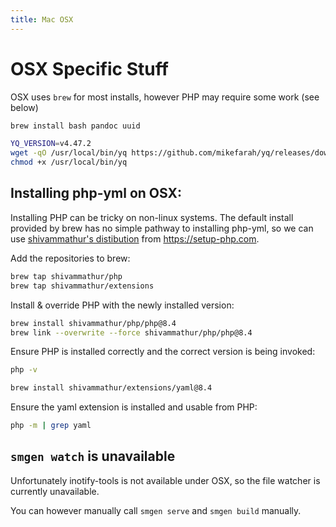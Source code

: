 ```yaml
---
title: Mac OSX
---
```

# OSX Specific Stuff

OSX uses `brew` for most installs, however PHP may require some work (see below)

```bash
brew install bash pandoc uuid

YQ_VERSION=v4.47.2
wget -qO /usr/local/bin/yq https://github.com/mikefarah/yq/releases/download/${YQ_VERSION}/yq_linux_amd64
chmod +x /usr/local/bin/yq
```

## Installing php-yml on OSX:

Installing PHP can be tricky on non-linux systems. The default install provided by brew has no simple pathway to installing php-yml, so we can use [shivammathur's distibution](https://setup-php.com/) from <https://setup-php.com>.

Add the repositories to brew:

```bash
brew tap shivammathur/php
brew tap shivammathur/extensions
```

Install & override PHP with the newly installed version:

```bash
brew install shivammathur/php/php@8.4
brew link --overwrite --force shivammathur/php/php@8.4
```

Ensure PHP is installed correctly and the correct version is being invoked:

```bash
php -v
```

```bash
brew install shivammathur/extensions/yaml@8.4
```

Ensure the yaml extension is installed and usable from PHP:

```bash
php -m | grep yaml
```

## `smgen watch` is unavailable

Unfortunately inotify-tools is not available under OSX, so the file watcher is currently unavailable.

You can however manually call `smgen serve` and `smgen build` manually.
